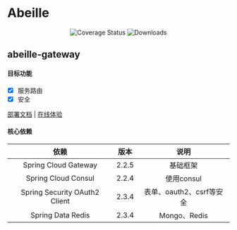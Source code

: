 # Abeille

<p align="center">
 <img src="https://img.shields.io/badge/Spring%20Cloud-Hoxto-blue.svg" alt="Coverage Status">
 <img src="https://img.shields.io/badge/Spring%20Boot-2.3.x-blue.svg" alt="Downloads">
</p>

## abeille-gateway

#### 目标功能
- [x] 服务路由
- [x] 安全

<a href="#" target="_blank">部署文档</a> | <a target="_blank" href="https://console.abeille.top"> 在线体验</a>

#### 核心依赖 

|               依赖               |           版本            |           说明            |
|:-------------------------------:|:-------------------------:|:-------------------------:|
|      Spring Cloud Gateway       |           2.2.5           |           基础框架          |
|       Spring Cloud Consul       |           2.2.4           |          使用consul        |
|  Spring Security OAuth2 Client  |           2.3.4           |   表单、oauth2、csrf等安全   |    
|        Spring Data Redis        |           2.3.4           |        Mongo、Redis        |
